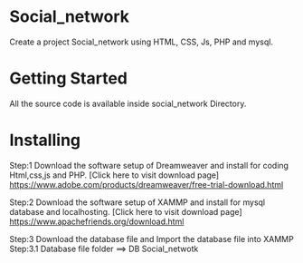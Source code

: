 # Social_network  
Create a project Social_network using HTML, CSS, Js, PHP and mysql.

# Getting Started
All the source code is available inside social_network Directory.

# Installing
Step:1 Download the software setup of Dreamweaver and install for coding Html,css,js and PHP.
[Click here to visit download page] https://www.adobe.com/products/dreamweaver/free-trial-download.html

Step:2 Download the software setup of XAMMP and install for mysql database and localhosting. 
[Click here to visit download page] https://www.apachefriends.org/download.html

Step:3 Download the database file and Import the database file into XAMMP
Step:3.1 Database file folder ==> DB Social_netwotk
